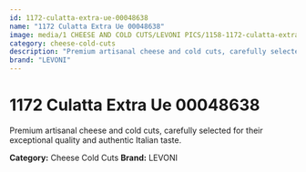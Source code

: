 ```yaml
---
id: 1172-culatta-extra-ue-00048638
name: "1172 Culatta Extra Ue 00048638"
image: media/1 CHEESE AND COLD CUTS/LEVONI PICS/1158-1172-culatta-extra-ue-00048638.jpg
category: cheese-cold-cuts
description: "Premium artisanal cheese and cold cuts, carefully selected for their exceptional quality and authentic Italian taste."
brand: "LEVONI"
---
```


# 1172 Culatta Extra Ue 00048638

Premium artisanal cheese and cold cuts, carefully selected for their exceptional quality and authentic Italian taste.

**Category:** Cheese Cold Cuts
**Brand:** LEVONI
